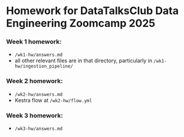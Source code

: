 # Homework for DataTalksClub Data Engineering Zoomcamp 2025

### Week 1 homework:
- `/wk1-hw/answers.md`
- all other relevant files are in that directory, particularly in `/wk1-hw/ingestion_pipeline/` 

### Week 2 homework:
- `/wk2-hw/answers.md`
- Kestra flow at `/wk2-hw/flow.yml`

### Week 3 homework:
- `/wk3-hw/answers.md`
